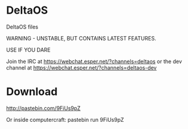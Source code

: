 DeltaOS
=======

DeltaOS files

WARNING - UNSTABLE, BUT CONTAINS LATEST FEATURES.

USE IF YOU DARE


Join the IRC at https://webchat.esper.net/?channels=deltaos
or the dev channel at https://webchat.esper.net/?channels=deltaos-dev

Download
=======
http://pastebin.com/9FiUs9pZ

Or inside computercraft:
pastebin run 9FiUs9pZ
